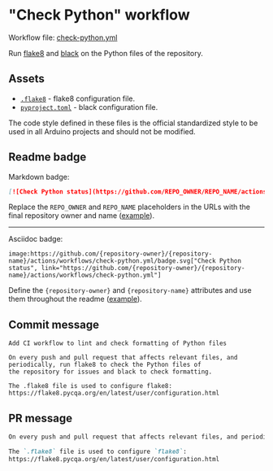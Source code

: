 # "Check Python" workflow

Workflow file: [check-python.yml](check-python.yml)

Run [flake8](https://flake8.pycqa.org/) and [black](https://github.com/psf/black) on the Python files of the repository.

## Assets

- [`.flake8`](assets/check-python/.flake8) - flake8 configuration file.
- [`pyproject.toml`](assets/check-python/pyproject.toml) - black configuration file.

The code style defined in these files is the official standardized style to be used in all Arduino projects and should not be modified.

## Readme badge

Markdown badge:

```markdown
[![Check Python status](https://github.com/REPO_OWNER/REPO_NAME/actions/workflows/check-python.yml/badge.svg)](https://github.com/REPO_OWNER/REPO_NAME/actions/workflows/check-python.yml)
```

Replace the `REPO_OWNER` and `REPO_NAME` placeholders in the URLs with the final repository owner and name ([example](https://raw.githubusercontent.com/arduino-libraries/ArduinoIoTCloud/master/README.md)).

---

Asciidoc badge:

```adoc
image:https://github.com/{repository-owner}/{repository-name}/actions/workflows/check-python.yml/badge.svg["Check Python status", link="https://github.com/{repository-owner}/{repository-name}/actions/workflows/check-python.yml"]
```

Define the `{repository-owner}` and `{repository-name}` attributes and use them throughout the readme ([example](https://raw.githubusercontent.com/arduino-libraries/WiFiNINA/master/README.adoc)).

## Commit message

```
Add CI workflow to lint and check formatting of Python files

On every push and pull request that affects relevant files, and periodically, run flake8 to check the Python files of
the repository for issues and black to check formatting.

The .flake8 file is used to configure flake8:
https://flake8.pycqa.org/en/latest/user/configuration.html
```

## PR message

```markdown
On every push and pull request that affects relevant files, and periodically, run [`flake8`](https://flake8.pycqa.org/) to check the Python files of the repository for issues and [black](https://github.com/psf/black) to check formatting.

The `.flake8` file is used to configure `flake8`:
https://flake8.pycqa.org/en/latest/user/configuration.html
```
